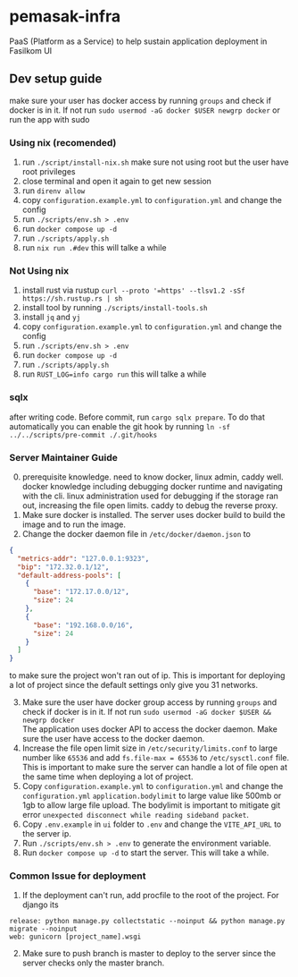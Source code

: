 # pemasak-infra

PaaS (Platform as a Service) to help sustain application deployment in Fasilkom UI

## Dev setup guide

make sure your user has docker access by running `groups` and check if docker is in it. If not run `sudo usermod -aG docker $USER newgrp docker` or run the app with sudo

### Using nix (recomended)

1. run `./script/install-nix.sh` make sure not using root but the user have root privileges
2. close terminal and open it again to get new session
3. run `direnv allow`
4. copy `configuration.example.yml` to `configuration.yml` and change the config
5. run `./scripts/env.sh > .env`
6. run `docker compose up -d`
7. run `./scripts/apply.sh`
8. run `nix run .#dev` this will talke a while

### Not Using nix

1. install rust via rustup `curl --proto '=https' --tlsv1.2 -sSf https://sh.rustup.rs | sh`
2. install tool by running `./scripts/install-tools.sh`
3. install `jq` and `yj`
4. copy `configuration.example.yml` to `configuration.yml` and change the config
5. run `./scripts/env.sh > .env`
6. run `docker compose up -d`
7. run `./scripts/apply.sh`
8. run `RUST_LOG=info cargo run` this will talke a while

### sqlx

after writing code. Before commit, run `cargo sqlx prepare`. To do that automatically you can enable the git hook by running `ln -sf ../../scripts/pre-commit ./.git/hooks`

### Server Maintainer Guide

0. prerequisite knowledge. need to know docker, linux admin, caddy well.
   docker knowledge including debugging docker runtime and navigating with the cli.
   linux administration used for debugging if the storage ran out, increasing the file open limits.
   caddy to debug the reverse proxy.
1. Make sure docker is installed. The server uses docker build to build the image and to run the image.
2. Change the docker daemon file in `/etc/docker/daemon.json` to

```json
{
  "metrics-addr": "127.0.0.1:9323",
  "bip": "172.32.0.1/12",
  "default-address-pools": [
    {
      "base": "172.17.0.0/12",
      "size": 24
    },
    {
      "base": "192.168.0.0/16",
      "size": 24
    }
  ]
}
```

to make sure the project won't ran out of ip. This is important for deploying a lot of project since the default settings only give you 31 networks.

3. Make sure the user have docker group access by running `groups` and check if docker is in it. If not run `sudo usermod -aG docker $USER && newgrp docker`  
The application uses docker API to access the docker daemon. Make sure the user have access to the docker daemon.
4. Increase the file open limit size in `/etc/security/limits.conf` to large number like `65536` and add `fs.file-max = 65536` to `/etc/sysctl.conf` file.  
This is important to make sure the server can handle a lot of file open at the same time when deploying a lot of project.
5. Copy `configuration.example.yml` to `configuration.yml` and change the `configuration.yml` `application.bodylimit` to large value like 500mb or 1gb to allow large file upload.
The bodylimit is important to mitigate git error `unexpected disconnect while reading sideband packet`.
6. Copy `.env.example` in `ui` folder to `.env` and change the `VITE_API_URL` to the server ip.
7. Run `./scripts/env.sh > .env` to generate the environment variable.
8. Run `docker compose up -d` to start the server. This will take a while.

### Common Issue for deployment

1. If the deployment can't run, add procfile to the root of the project. For django its

```procfile
release: python manage.py collectstatic --noinput && python manage.py migrate --noinput
web: gunicorn [project_name].wsgi
```

2. Make sure to push branch is master to deploy to the server since the server checks only the master branch.
